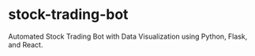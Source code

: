 # stock-trading-bot
Automated Stock Trading Bot with Data Visualization using Python, Flask, and React.
